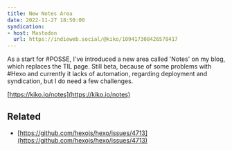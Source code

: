 ```yaml
---
title: New Notes Area
date: 2022-11-27 18:50:00
syndication:
- host: Mastodon
  url: https://indieweb.social/@kiko/109417308426578417
---
```


As a start for #POSSE, I've introduced a new area called 'Notes' on my blog, which replaces the TIL page. Still beta, because of some problems with #Hexo and currently it lacks of automation, regarding deployment and syndication, but I do need a few challenges.

[https://kiko.io/notes](https://kiko.io/notes)

<!-- more -->

## Related
- [https://github.com/hexojs/hexo/issues/4713](https://github.com/hexojs/hexo/issues/4713)